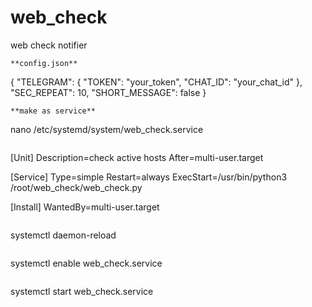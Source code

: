 # web_check
web check notifier
```
**config.json**
```
{
	"TELEGRAM": {
		"TOKEN": "your_token",
		"CHAT_ID": "your_chat_id"
	},
	"SEC_REPEAT": 10,
	"SHORT_MESSAGE": false
}
```
**make as service**
```
nano /etc/systemd/system/web_check.service
```
```
[Unit]
Description=check active hosts
After=multi-user.target

[Service]
Type=simple
Restart=always
ExecStart=/usr/bin/python3 /root/web_check/web_check.py

[Install]
WantedBy=multi-user.target
```
```
systemctl daemon-reload
```
```
systemctl enable web_check.service
```
```
systemctl start web_check.service
```
